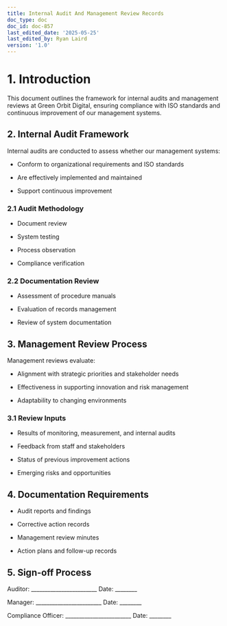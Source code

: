 ```yaml
---
title: Internal Audit And Management Review Records
doc_type: doc
doc_id: doc-857
last_edited_date: '2025-05-25'
last_edited_by: Ryan Laird
version: '1.0'
---
```


# 1. Introduction

This document outlines the framework for internal audits and management reviews at Green Orbit Digital, ensuring compliance with ISO standards and continuous improvement of our management systems.

## 2. Internal Audit Framework

Internal audits are conducted to assess whether our management systems:

- Conform to organizational requirements and ISO standards

- Are effectively implemented and maintained

- Support continuous improvement

### 2.1 Audit Methodology

- Document review

- System testing

- Process observation

- Compliance verification

### 2.2 Documentation Review

- Assessment of procedure manuals

- Evaluation of records management

- Review of system documentation

## 3. Management Review Process

Management reviews evaluate:

- Alignment with strategic priorities and stakeholder needs

- Effectiveness in supporting innovation and risk management

- Adaptability to changing environments

### 3.1 Review Inputs

- Results of monitoring, measurement, and internal audits

- Feedback from staff and stakeholders

- Status of previous improvement actions

- Emerging risks and opportunities

## 4. Documentation Requirements

- Audit reports and findings

- Corrective action records

- Management review minutes

- Action plans and follow-up records

## 5. Sign-off Process

Auditor: ________________________ Date: ________

Manager: ________________________ Date: ________

Compliance Officer: ________________________ Date: ________
